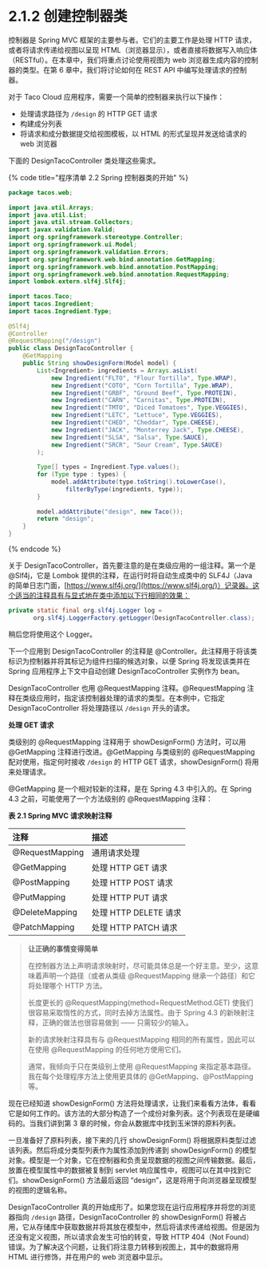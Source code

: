 # 2.1.2 创建控制器类

控制器是 Spring MVC 框架的主要参与者。它们的主要工作是处理 HTTP 请求，或者将请求传递给视图以呈现 HTML（浏览器显示），或者直接将数据写入响应体（RESTful）。在本章中，我们将重点讨论使用视图为 web 浏览器生成内容的控制器的类型。在第 6 章中，我们将讨论如何在 REST API 中编写处理请求的控制器。

对于 Taco Cloud 应用程序，需要一个简单的控制器来执行以下操作：

* 处理请求路径为 `/design` 的 HTTP GET 请求
* 构建成分列表
* 将请求和成分数据提交给视图模板，以 HTML 的形式呈现并发送给请求的 web 浏览器

下面的 DesignTacoController 类处理这些需求。

{% code title="程序清单 2.2 Spring 控制器类的开始" %}
```java
package tacos.web;
​
import java.util.Arrays;
import java.util.List;
import java.util.stream.Collectors;
import javax.validation.Valid;
import org.springframework.stereotype.Controller;
import org.springframework.ui.Model;
import org.springframework.validation.Errors;
import org.springframework.web.bind.annotation.GetMapping;
import org.springframework.web.bind.annotation.PostMapping;
import org.springframework.web.bind.annotation.RequestMapping;
import lombok.extern.slf4j.Slf4j;
​
import tacos.Taco;
import tacos.Ingredient;
import tacos.Ingredient.Type;
​
@Slf4j
@Controller
@RequestMapping("/design")
public class DesignTacoController {
    @GetMapping
    public String showDesignForm(Model model) {
        List<Ingredient> ingredients = Arrays.asList(
            new Ingredient("FLTO", "Flour Tortilla", Type.WRAP),
            new Ingredient("COTO", "Corn Tortilla", Type.WRAP),
            new Ingredient("GRBF", "Ground Beef", Type.PROTEIN),
            new Ingredient("CARN", "Carnitas", Type.PROTEIN),
            new Ingredient("TMTO", "Diced Tomatoes", Type.VEGGIES),
            new Ingredient("LETC", "Lettuce", Type.VEGGIES),
            new Ingredient("CHED", "Cheddar", Type.CHEESE),
            new Ingredient("JACK", "Monterrey Jack", Type.CHEESE),
            new Ingredient("SLSA", "Salsa", Type.SAUCE),
            new Ingredient("SRCR", "Sour Cream", Type.SAUCE)
        );
        
        Type[] types = Ingredient.Type.values();
        for (Type type : types) {
            model.addAttribute(type.toString().toLowerCase(),
                filterByType(ingredients, type));
        }
        
        model.addAttribute("design", new Taco());
        return "design";
    }
}
```
{% endcode %}

关于 DesignTacoController，首先要注意的是在类级应用的一组注释。第一个是 @Slf4j，它是 Lombok 提供的注释，在运行时将自动生成类中的 SLF4J（Java 的简单日志门面，[https://www.slf4j.org/](https://www.slf4j.org/)）记录器。这个适当的注释具有与显式地在类中添加以下行相同的效果：

```java
private static final org.slf4j.Logger log = 
       org.slf4j.LoggerFactory.getLogger(DesignTacoController.class);
```

稍后您将使用这个 Logger。

下一个应用到 DesignTacoController 的注释是 @Controller。此注释用于将该类标识为控制器并将其标记为组件扫描的候选对象，以便 Spring 将发现该类并在 Spring 应用程序上下文中自动创建 DesignTacoController 实例作为 bean。

DesignTacoController 也用 @RequestMapping 注释。@RequestMapping 注释在类级应用时，指定该控制器处理的请求的类型。在本例中，它指定 DesignTacoController 将处理路径以 `/design` 开头的请求。

**处理 GET 请求**

类级别的 @RequestMapping 注释用于 showDesignForm\(\) 方法时，可以用 @GetMapping 注释进行改进。@GetMapping 与类级别的 @RequestMapping 配对使用，指定何时接收 `/design` 的 HTTP GET 请求，showDesignForm\(\) 将用来处理请求。

@GetMapping 是一个相对较新的注释，是在 Spring 4.3 中引入的。在 Spring 4.3 之前，可能使用了一个方法级别的 @RequestMapping 注释：

**表 2.1 Spring MVC 请求映射注释**

| 注释 | 描述 |
| :--- | :--- |
| @RequestMapping | 通用请求处理 |
| @GetMapping | 处理 HTTP GET 请求 |
| @PostMapping | 处理 HTTP POST 请求 |
| @PutMapping | 处理 HTTP PUT 请求 |
| @DeleteMapping | 处理 HTTP DELETE 请求 |
| @PatchMapping | 处理 HTTP PATCH 请求 |

> **让正确的事情变得简单**
>
> 在控制器方法上声明请求映射时，尽可能具体总是一个好主意。至少，这意味着声明一个路径（或者从类级 @RequestMapping 继承一个路径）和它将处理哪个 HTTP 方法。
>
> 长度更长的 @RequestMapping\(method=RequestMethod.GET\) 使我们很容易采取惰性的方式，同时去掉方法属性。由于 Spring 4.3 的新映射注释，正确的做法也很容易做到 —— 只需较少的输入。
>
> 新的请求映射注释具有与 @RequestMapping 相同的所有属性，因此可以在使用 @RequestMapping 的任何地方使用它们。
>
> 通常，我倾向于只在类级别上使用 @RequestMapping 来指定基本路径。我在每个处理程序方法上使用更具体的 @GetMapping、@PostMapping 等。

现在已经知道 showDesignForm\(\) 方法将处理请求，让我们来看看方法体，看看它是如何工作的。该方法的大部分构造了一个成份对象列表。这个列表现在是硬编码的。当我们讲到第 3 章的时候，你会从数据库中找到玉米饼的原料列表。

一旦准备好了原料列表，接下来的几行 showDesignForm\(\) 将根据原料类型过滤该列表。然后将成分类型列表作为属性添加到传递到 showDesignForm\(\) 的模型对象。模型是一个对象，它在控制器和负责呈现数据的视图之间传输数据。最后，放置在模型属性中的数据被复制到 servlet 响应属性中，视图可以在其中找到它们。showDesignForm\(\) 方法最后返回 “design”，这是将用于向浏览器呈现模型的视图的逻辑名称。

 DesignTacoController 真的开始成形了。如果您现在运行应用程序并将您的浏览器指向 `/design` 路径，DesignTacoController 的 showDesignForm\(\) 将被占用，它从存储库中获取数据并将其放在模型中，然后将请求传递给视图。但是因为还没有定义视图，所以请求会发生可怕的转变，导致 HTTP 404（Not Found）错误。为了解决这个问题，让我们将注意力转移到视图上，其中的数据将用 HTML 进行修饰，并在用户的 web 浏览器中显示。

